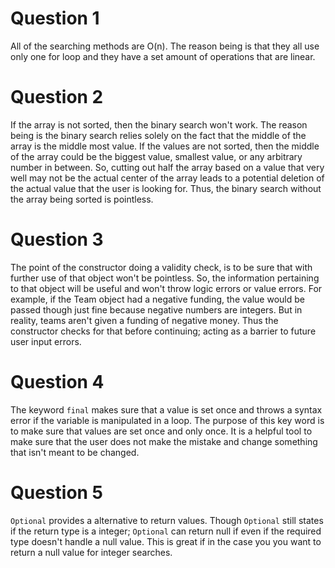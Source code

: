

# Question 1
All of the searching methods are O(n). The reason being is that they all use only one for loop and they have a set amount of operations that are linear.  

# Question 2
If the array is not sorted, then the binary search won't work. The reason being is the binary search relies solely on the fact that the middle of the array is the middle most value. If the values are not sorted, then the middle of the array could be the biggest value, smallest value, or any arbitrary number in between. So, cutting out half the array based on a value that very well may not be the actual center of the array leads to a potential deletion of the actual value that the user is looking for. Thus, the binary search without the array being sorted is pointless.

# Question 3
The point of the constructor doing a validity check, is to be sure that with further use of that object won't be pointless. So, the information pertaining to that object will be useful and won't throw logic errors or value errors. For example, if the Team object had a negative funding, the value would be passed though just fine because negative numbers are integers. But in reality, teams aren't given a funding of negative money. Thus the constructor checks for that before continuing; acting as a barrier to future user input errors.

# Question 4
The keyword `final` makes sure that a value is set once and throws a syntax error if the variable is manipulated in a loop. The purpose of this key word is to make sure that values are set once and only once. It is a helpful tool to make sure that the user does not make the mistake and change something that isn't meant to be changed.

# Question 5
`Optional` provides a alternative to return values. Though `Optional` still states if the return type is a integer; `Optional` can return null if even if the required type doesn't handle a null value. This is great if in the case you you want to return a null value for integer searches.
